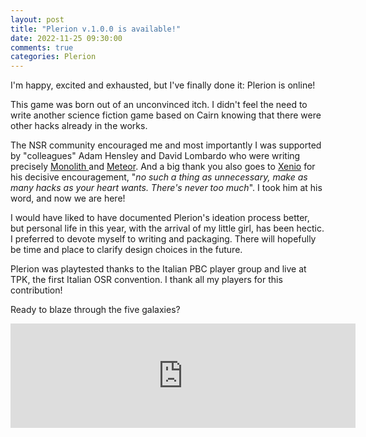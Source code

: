 ```yaml
---
layout: post
title: "Plerion v.1.0.0 is available!"
date: 2022-11-25 09:30:00
comments: true
categories: Plerion
---
```


I'm happy, excited and exhausted, but I've finally done it: Plerion is online!

This game was born out of an unconvinced itch. I didn't feel the need to write another science fiction game based on Cairn knowing that there were other hacks already in the works.

The NSR community encouraged me and most importantly I was supported by "colleagues" Adam Hensley and David Lombardo who were writing precisely [Monolith ](https://adamhensley.itch.io/monolith)and [Meteor](https://awkwardturtle.itch.io/meteor). And a big thank you also goes to [Xenio](https://xenio.bearblog.dev/) for his decisive encouragement, "*no such a thing as unnecessary, make as many hacks as your heart wants. There's never too much*". I took him at his word, and now we are here!

I would have liked to have documented Plerion's ideation process better, but personal life in this year, with the arrival of my little girl, has been hectic. I preferred to devote myself to writing and packaging. There will hopefully be time and place to clarify design choices in the future.

Plerion was playtested thanks to the Italian PBC player group and live at TPK, the first Italian OSR convention. I thank all my players for this contribution!

Ready to blaze through the five galaxies?

<iframe frameborder="0" src="https://itch.io/embed/1446217" width="552" height="167"><a href="https://zeruhur.itch.io/plerion">Plerion by Zotiquest Games</a></iframe>